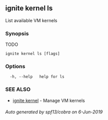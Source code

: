 ## ignite kernel ls

List available VM kernels

### Synopsis

TODO

```
ignite kernel ls [flags]
```

### Options

```
  -h, --help   help for ls
```

### SEE ALSO

* [ignite kernel](ignite_kernel.md)	 - Manage VM kernels

###### Auto generated by spf13/cobra on 6-Jun-2019

